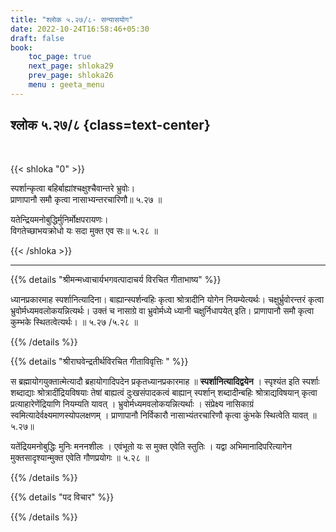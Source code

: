 ```yaml
---
title: "श्लोक ५.२७/८- सन्यासयोग"
date: 2022-10-24T16:58:46+05:30
draft: false
book:
    toc_page: true
    next_page: shloka29
    prev_page: shloka26
    menu : geeta_menu
---
```




## श्लोक ५.२७/८ {class=text-center}

<br/>

{{< shloka  "0"  >}}

स्पर्शान्कृत्वा बहिर्बाह्यांश्चक्षुश्चैवान्तरे भ्रुवोः।  
प्राणापानौ समौ कृत्वा नासाभ्यन्तरचारिणौ॥ ५.२७ ॥

यतेन्द्रियमनोबुद्धिर्मुनिर्मोक्षपरायणः।  
विगतेच्छाभयक्रोधो यः सदा मुक्त एव सः॥ ५.२८ ॥

{{< /shloka >}}

---


{{% details "श्रीमन्मध्वाचार्यभगवत्पादाचर्य विरचित  गीताभाष्य" %}}

ध्यानप्रकारमाह स्पर्शानित्यादिना। बाह्यान्स्पर्शन्वहिः कृत्वा 
श्रोत्रादीनि योगेन नियम्येत्यर्थः। चक्षुर्भ्रुवोरन्तरं कृत्वा 
भ्रुवोर्मध्यमवलोकयन्नित्यर्थः। उक्तं च नासाग्रे वा भ्रुवोर्मध्ये 
ध्यानी चक्षुर्निधापयेत् इति। प्राणापानौ समौ कृत्वा कुम्भके 
स्थितत्वेत्यर्थः। ॥ ५.२७ /५.२८  ॥

{{% /details %}}



{{% details "श्रीराघवेन्द्रतीर्थविरचित गीताविवृत्तिः " %}}

स ब्रह्मायोगयुक्तात्मेत्यादौ ब्रहायोगादिपदेन प्रकृतध्यानप्रकारमाह
॥ **स्पर्शानित्यादिद्वयेन** । 
स्पृश्यंत इति स्पर्शाः शब्दाद्याः श्रोत्रादींद्रियविषयाः
तेषां बाह्यत्वं दुःखसंपादकत्वं बाह्यान् स्पर्शान् शब्दादीन्बहिः 
श्रोत्राद्यविषयान् कृत्वा प्रत्याहारेणेंद्रियाणि नियम्यति यावत् ।
भ्रुवोर्मध्यमवलोकयन्नित्यर्थाः । संप्रेक्ष्य नासिकाग्रं 
स्वमित्यादेर्वक्ष्यमाणस्योपलक्षणम् । प्राणापानौ निर्विकारौ 
नासाभ्यंतरचारिणौ कृत्वा कुंभके स्थित्वेति यावत्  ॥ ५.२७॥  

यतेंद्रियमनोबुद्धिः मुनिः मननशीलः । एवंभूतो यः स मुक्त एवेति
स्तुतिः । यद्वा अभिमानादिपरित्यागेन मुक्तसादृश्यान्मुक्त 
एवेति  गौणप्रयोगः ॥ ५.२८ ॥


{{% /details %}}



{{% details "पद विचार" %}}


{{% /details %}}
